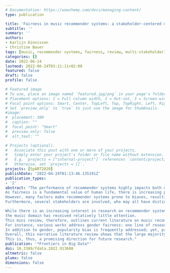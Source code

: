 ```yaml
---
# Documentation: https://wowchemy.com/docs/managing-content/
type: publication

title: 'Fairness in music recommender systems: a stakeholder-centered mini review'
subtitle: ''
summary: ''
authors:
- Karlijn Dinnissen
- Christine Bauer
tags: [music, recommender systems, fairness, review, multi-stakeholder]
categories: []
date: 2022-06-24
lastmod: 2022-06-24T03:11:11+02:00
featured: false
draft: false
profile: false

# Featured image
# To use, place an image named `featured.jpg/png` in your page's folder.
# Placement options: 1 = Full column width, 2 = Out-set, 3 = Screen-width
# Focal point options: Smart, Center, TopLeft, Top, TopRight, Left, Right, BottomLeft, Bottom, BottomRight
# Set `preview_only` to `true` to just use the image for thumbnails.
#image:
#  placement: 300
#  caption: ""
#  focal_point: "Smart"
#  preview_only: false
#  alt_text: ""

# Projects (optional).
#   Associate this post with one or more of your projects.
#   Simply enter your project's folder or file name without extension.
#   E.g. `projects = ["internal-project"]` references `content/project/deep-learning/index.md`.
#   Otherwise, set `projects = []`.
projects: [SpART2020]
publishDate: '2022-04-24T01:13:46.135191Z'
publication_types:
- '2'
abstract: "The performance of recommender systems highly impacts both music streaming platform users and the artists providing music.
As fairness is a fundamental value of human life, there is increasing pressure for these algorithmic decision-making processes to be fair as well.
However, many factors make recommender systems prone to biases, resulting in unfair outcomes.
Furthermore, several stakeholders are involved, who may all have distinct needs requiring different fairness considerations. 

While there is an increasing interest in research on recommender system fairness in general, 
the music domain has received relatively little attention.
This mini review, therefore, outlines current literature on music recommender system fairness from the perspective of each relevant stakeholder and the stakeholders combined.
For instance, various works address gender fairness: one line of research compares differences in recommendation quality across user gender groups, and another line focuses on the imbalanced representation of artist gender in the recommendations.
In addition to gender, popularity bias is frequently addressed; yet, primarily from the user perspective and rarely addressing how it impacts the representation of artists.
Overall, this narrative literature review shows that the large majority of works analyze the current situation of fairness in music recommender systems, whereas only a few works propose approaches to improve it.
This is, thus, a promising direction for future research."
publication: '*Frontiers in Big Data*'
doi: 10.3389/fdata.2022.913608
altmetric: false
plumx: false
dimensions: false
---
```

